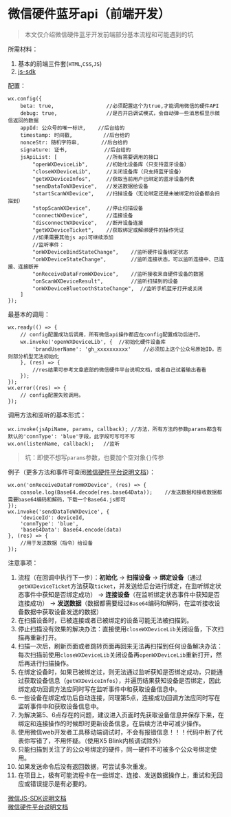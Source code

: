 # 微信硬件蓝牙api（前端开发）
>本文仅介绍微信硬件蓝牙开发前端部分基本流程和可能遇到的坑  

所需材料：  
1. 基本的前端三件套(`HTML`,`CSS`,`JS`)  
2. [js-sdk](http://res.wx.qq.com/open/js/jweixin-1.0.0.js)  

配置：  

	wx.config({
	    beta: true,                 //必须配置这个为true,才能调用微信的硬件API
	    debug: true,                //是否开启调试模式，会自动弹一些消息框显示微信返回的数据
	    appId: 公众号的唯一标识,    //后台给的
	    timestamp: 时间戳,          //后台给的
	    nonceStr: 随机字符串,       //后台给的
	    signature: 证书,            //后台给的
	    jsApiList: [                //所有需要调用的接口
	        "openWXDeviceLib",      //初始化设备库（只支持蓝牙设备）
	        "closeWXDeviceLib",     //关闭设备库（只支持蓝牙设备）
	        "getWXDeviceInfos",     //获取当前用户已绑定的蓝牙设备列表
	        "sendDataToWXDevice",   //发送数据给设备
	        "startScanWXDevice",    //扫描设备（无论绑定还是未被绑定的设备都会扫描到）
	        "stopScanWXDevice",     //停止扫描设备
	        "connectWXDevice",      //连接设备
	        "disconnectWXDevice",   //断开设备连接
	        "getWXDeviceTicket",    //获取绑定或解绑硬件的操作凭证
	        //如果需要其他js api可继续添加
	        //监听事件：
	        "onWXDeviceBindStateChange",    //监听硬件设备绑定状态
	        "onWXDeviceStateChange",        //监听连接状态，可以监听连接中、已连接、连接断开
	        "onReceiveDataFromWXDevice",    //监听接收来自硬件设备的数据
	        "onScanWXDeviceResult",         //监听扫描到的设备
	        "onWXDeviceBluetoothStateChange",  //监听手机蓝牙打开或关闭
	    ]
	});

最基本的调用：  

	wx.ready(() => {
	    // config配置成功后调用，所有微信api操作都应在config配置成功后进行。
	    wx.invoke('openWXDeviceLib', {  //初始化硬件设备库
	        'brandUserName': 'gh_xxxxxxxxxx'    //必须加上这个公众号原始ID，否则部分机型无法初始化
	    }, (res) => {
	        //res结果可参考文章底部的微信硬件平台说明文档，或者自己试着输出看看
	    });
	});
	wx.error((res) => {
	    // config配置失败调用。
	});

调用方法和监听的基本形式：  


	wx.invoke(jsApiName, params, callback); //方法，所有方法的参数params都含有默认的'connType': 'blue'字段，此字段可写可不写
	wx.on(listenName, callback);   //监听

>坑：即使不想写`params`参数，也要加个空对象`{}`传参

例子（更多方法和事件可查阅[微信硬件平台说明文档](http://iot.weixin.qq.com/wiki/new/index.html?page=4-7)）：  


	wx.on('onReceiveDataFromWXDevice', (res) => {
	    console.log(Base64.decode(res.base64Data));    //发送数据和接收数据都需要base64编码和解码，下载一个Base64.js即可
	});
	wx.invoke('sendDataToWXDevice', {
	    'deviceId': deviceId, 
	    'connType': 'blue', 
	    'base64Data': Base64.encode(data)
	}, (res) => {
		//用于发送数据（指令）给设备
	});

注意事项：  
1. 流程（在回调中执行下一步）：**初始化** -> **扫描设备** ->  **绑定设备**（通过`getWXDeviceTicket`方法获取`ticket`，并发送给后台进行绑定，在监听绑定状态事件中获知是否绑定成功） -> **连接设备**（在监听绑定状态事件中获知是否连接成功） -> **发送数据**（数据都需要经过`Base64`编码和解码，在监听接收设备数据中获取设备发送的数据）  
2. 在扫描设备时，已被连接或者已被绑定的设备可能无法被扫描到。  
3. 停止扫描没有效果的解决办法：直接使用`closeWXDeviceLib`关闭设备，下次扫描再重新打开。  
4. 扫描一次后，刷新页面或者跳转页面再回来无法再扫描到任何设备解决办法：每次扫描前使用`closeWXDeviceLib`关闭设备再`openWXDeviceLib`重新打开，然后再进行扫描操作。  
5. 在绑定设备时，如果已被绑定过，则无法通过监听获知是否绑定成功，只能通过获取设备信息（`getWXDeviceInfos`），并遍历结果获知设备是否绑定，因此绑定成功回调方法应同时写在监听事件中和获取设备信息中。  
6. 一些设备在绑定成功后自动连接，同理第5点，连接成功回调方法应同时写在监听事件中和获取设备信息中。  
7. 为解决第5、6点存在的问题，建议进入页面时先获取设备信息并保存下来，在绑定和连接操作的时候即时更新设备信息，在后续方法中可减少操作。  
8. 使用微信web开发者工具移动端调试时，不会有报错信息！！！代码中断了代表你写错了，不用怀疑。（使用X5 Blink内核调试除外）  
9. 只能扫描到关注了的公众号绑定的硬件，同一硬件不可被多个公众号绑定使用。  
10. 如果发送命令后没有返回数据，可尝试多次重发。  
11. 在项目上，极有可能流程卡在一些绑定、连接、发送数据操作上，重试和无回应或错误提示是有必要的。  

[微信JS-SDK说明文档](http://mp.weixin.qq.com/wiki/7/aaa137b55fb2e0456bf8dd9148dd613f.html)  
[微信硬件平台说明文档](http://iot.weixin.qq.com/wiki/new/index.html?page=4-7)